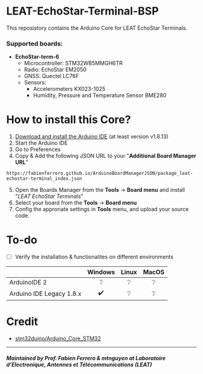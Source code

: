 # LEAT-EchoStar-Terminal-BSP

This reposistory contains the Arduino Core for LEAT EchoStar Terminals.

### Supported boards:

- **EchoStar-term-6**
  - Microcontroller: STM32WB5MMGH6TR
  - Radio: EchoStar EM2050
  - GNSS: Quectel LC76F
  - Sensors:
    - Accelerometers KX023-1025
    - Humidity, Pressure and Temperature Sensor BME280


# How to install this Core?

1. [Download and install the Arduino IDE](https://www.arduino.cc/en/Main/Software) (at least version v1.8.13)
2. Start the Arduino IDE
3. Go to Preferences
4. Copy & Add the following JSON URL to your "**Additional Board Manager URL**"
```
https://fabienferrero.github.io/ArduinoBoardManagerJSON/package_leat-echostar-terminal_index.json
``` 
5. Open the Boards Manager from the **Tools** -> **Board menu** and install "_LEAT EchoStar Terminals_"
6. Select your board from the **Tools** -> **Board menu**
7. Config the approriate settings in **Tools** menu, and upload your source code.

# To-do

- [ ] Verify the installation & functionalites on different environments

|                          |      Windows       |      Linux      |      MacOS      |
| ------------------------ | :----------------: | :-------------: | :-------------: |
| ArduinoIDE 2             |  :grey_question:   | :grey_question: | :grey_question: |
| Arduino IDE Legacy 1.8.x | :heavy_check_mark: | :grey_question: | :grey_question: |

# Credit

- [stm32duino/Arduino_Core_STM32](https://github.com/stm32duino/Arduino_Core_STM32)

---
#### *Maintained by Prof. Fabien Ferrero & mtnguyen at Laboratoire d’Electronique, Antennes et Télécommunications (LEAT)*